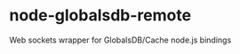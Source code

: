 node-globalsdb-remote
=====================

Web sockets wrapper for GlobalsDB/Cache node.js bindings
